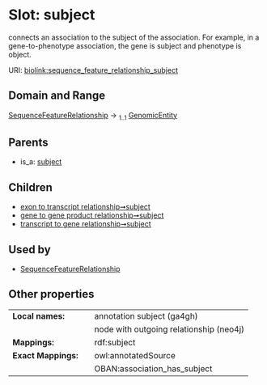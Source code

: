 
# Slot: subject


connects an association to the subject of the association. For example, in a gene-to-phenotype association, the gene is subject and phenotype is object.

URI: [biolink:sequence_feature_relationship_subject](https://w3id.org/biolink/vocab/sequence_feature_relationship_subject)


## Domain and Range

[SequenceFeatureRelationship](SequenceFeatureRelationship.md) &#8594;  <sub>1..1</sub> [GenomicEntity](GenomicEntity.md)

## Parents

 *  is_a: [subject](subject.md)

## Children

 *  [exon to transcript relationship➞subject](exon_to_transcript_relationship_subject.md)
 *  [gene to gene product relationship➞subject](gene_to_gene_product_relationship_subject.md)
 *  [transcript to gene relationship➞subject](transcript_to_gene_relationship_subject.md)

## Used by

 * [SequenceFeatureRelationship](SequenceFeatureRelationship.md)

## Other properties

|  |  |  |
| --- | --- | --- |
| **Local names:** | | annotation subject (ga4gh) |
|  | | node with outgoing relationship (neo4j) |
| **Mappings:** | | rdf:subject |
| **Exact Mappings:** | | owl:annotatedSource |
|  | | OBAN:association_has_subject |

